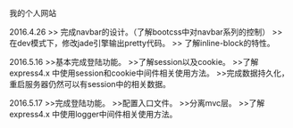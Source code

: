 我的个人网站


2016.4.26
	>> 完成navbar的设计。（了解bootcss中对navbar系列的控制）
	>> 在dev模式下，修改jade引擎输出pretty代码。
	>> 了解inline-block的特性。
	
	
2016.5.16
	>>基本完成登陆功能。
	>>了解session以及cookie。
	>>了解express4.x 中使用session和cookie中间件相关使用方法。
	>>完成数据持久化，重启服务器仍然可以有session中的相关数据。



2016.5.17
	>>完成登陆功能。
	>>配置入口文件。
	>>分离mvc层。
	>>了解express4.x 中使用logger中间件相关使用方法。
